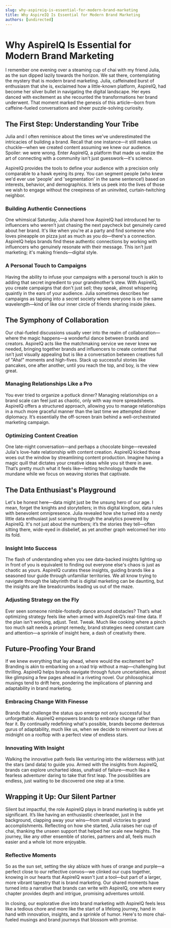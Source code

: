 ```yaml
---
slug: why-aspireiq-is-essential-for-modern-brand-marketing
title: Why AspireIQ Is Essential for Modern Brand Marketing
authors: [undirected]
---
```



# Why AspireIQ Is Essential for Modern Brand Marketing

I remember one evening over a steaming cup of chai with my friend Julia, as the sun dipped lazily towards the horizon. We sat there, contemplating the mystery that is modern brand marketing. Julia, caffeinated burst of enthusiasm that she is, exclaimed how a little-known platform, AspireIQ, had become her silver bullet in navigating the digital landscape. Her eyes danced with excitement as she recounted the transformations her brand underwent. That moment marked the genesis of this article—born from caffeine-fueled conversations and sheer puzzle-solving curiosity. 

## The First Step: Understanding Your Tribe

Julia and I often reminisce about the times we've underestimated the intricacies of building a brand. Recall that one instance—it still makes us chuckle—when we created content assuming we knew our audience. Spoiler: we were wrong. Enter AspireIQ, a platform that made us realize the art of connecting with a community isn't just guesswork—it's science. 

AspireIQ provides the tools to define your audience with a precision only comparable to a hawk eyeing its prey. You can segment people (who knew we'd ever use 'people' and 'segmentation' in the same sentence!) based on interests, behavior, and demographics. It lets us peek into the lives of those we wish to engage without the creepiness of an uninvited, curtain-twitching neighbor.

### Building Authentic Connections

One whimsical Saturday, Julia shared how AspireIQ had introduced her to influencers who weren’t just chasing the next paycheck but genuinely cared about her brand. It's like when you're at a party and find someone who loves pineapple on pizza just as much as you do—there's a connection. AspireIQ helps brands find these authentic connections by working with influencers who genuinely resonate with their message. This isn’t just marketing; it's making friends—digital style.

### A Personal Touch to Campaigns

Having the ability to infuse your campaigns with a personal touch is akin to adding that secret ingredient to your grandmother’s stew. With AspireIQ, you create campaigns that don't just sell; they speak, almost whispering quaintly in the ears of your audience. Julia sometimes describes her campaigns as tapping into a secret society where everyone is on the same wavelength—kind of like our inner circle of friends sharing inside jokes.

## The Symphony of Collaboration

Our chai-fueled discussions usually veer into the realm of collaboration—where the magic happens—a wonderful dance between brands and creators. AspireIQ acts like the matchmaking service we never knew we needed, bringing together brands and influencers to create content that isn’t just visually appealing but is like a conversation between creatives full of "Aha!" moments and high-fives. Stack up successful stories like pancakes, one after another, until you reach the top, and boy, is the view great.

### Managing Relationships Like a Pro

You ever tried to organize a potluck dinner? Managing relationships on a brand scale can feel just as chaotic, only with way more spreadsheets. AspireIQ offers a structured approach, allowing you to manage relationships in a much more graceful manner than the last time we attempted dinner diplomacy. It’s essentially the off-screen brain behind a well-orchestrated marketing campaign.

### Optimizing Content Creation

One late-night conversation—and perhaps a chocolate binge—revealed Julia's love-hate relationship with content creation. AspireIQ kicked those woes out the window by streamlining content production. Imagine having a magic quill that dictates your creative ideas while you sit there in awe. That’s pretty much what it feels like—letting technology handle the mundane while we focus on weaving stories that captivate.

## The Data Enthusiast's Playground

Let's be honest here—data might just be the unsung hero of our age. I mean, forget the knights and storytellers; in this digital kingdom, data rules with benevolent omnipresence. Julia revealed how she turned into a nerdy little data enthusiast just scanning through the analytics powered by AspireIQ. It's not just about the numbers; it’s the stories they tell—often sitting there, wide-eyed in disbelief, as yet another graph welcomed her into its fold.

### Insight Into Success

The flash of understanding when you see data-backed insights lighting up in front of you is equivalent to finding out everyone else's chaos is just as chaotic as yours. AspireIQ curates these insights, guiding brands like a seasoned tour guide through unfamiliar territories. We all know trying to navigate through the labyrinth that is digital marketing can be daunting, but the insights are like breadcrumbs leading us out of the maze.

### Adjusting Strategy on the Fly

Ever seen someone nimble-footedly dance around obstacles? That’s what optimizing strategy feels like when armed with AspireIQ’s real-time data. If the plan isn't working, adjust. Test. Tweak. Much like cooking where a pinch too much salt needs a prompt remedy, brand strategies need constant care and attention—a sprinkle of insight here, a dash of creativity there.

## Future-Proofing Your Brand

If we knew everything that lay ahead, where would the excitement be? Branding is akin to embarking on a road trip without a map—challenging but thrilling. AspireIQ helps brands navigate through future uncertainties, almost like glimpsing a few pages ahead in a riveting novel. Our philosophical musings tend to drift here, pondering the implications of planning and adaptability in brand marketing.

### Embracing Change With Finesse

Brands that challenge the status quo emerge not only successful but unforgettable. AspireIQ empowers brands to embrace change rather than fear it. By continually redefining what's possible, brands become dexterous gurus of adaptability, much like us, when we decide to reinvent our lives at midnight on a rooftop with a perfect view of endless stars.

### Innovating With Insight

Walking the innovative path feels like venturing into the wilderness with just the stars (and data) to guide you. Armed with the insights from AspireIQ, brands can explore uncharted ideas, unafraid of failure—much like a fearless adventurer daring to take that first leap. The possibilities are endless, just waiting to be discovered one step at a time.

## Wrapping it Up: Our Silent Partner

Silent but impactful, the role AspireIQ plays in brand marketing is subtle yet significant. It’s like having an enthusiastic cheerleader, just in the background, clapping away your wins—from small victories to grand accomplishments. Reflecting on how she started, Julia raises her cup of chai, thanking the unseen support that helped her scale new heights. The journey, like any other ensemble of stories, partners and all, feels much easier and a whole lot more enjoyable.

### Reflective Moments

So as the sun set, setting the sky ablaze with hues of orange and purple—a perfect close to our reflective convos—we clinked our cups together, knowing in our hearts that AspireIQ wasn't just a tool—but part of a larger, more vibrant tapestry that is brand marketing. Our shared moments have turned into a narrative that brands can write with AspireIQ, one where every chapter provides depth and intrigue, promising adventures untold.

In closing, our explorative dive into brand marketing with AspireIQ feels less like a tedious chore and more like the start of a lifelong journey, hand in hand with innovation, insights, and a sprinkle of humor. Here's to more chai-fueled musings and brand journeys that blossom with promise.